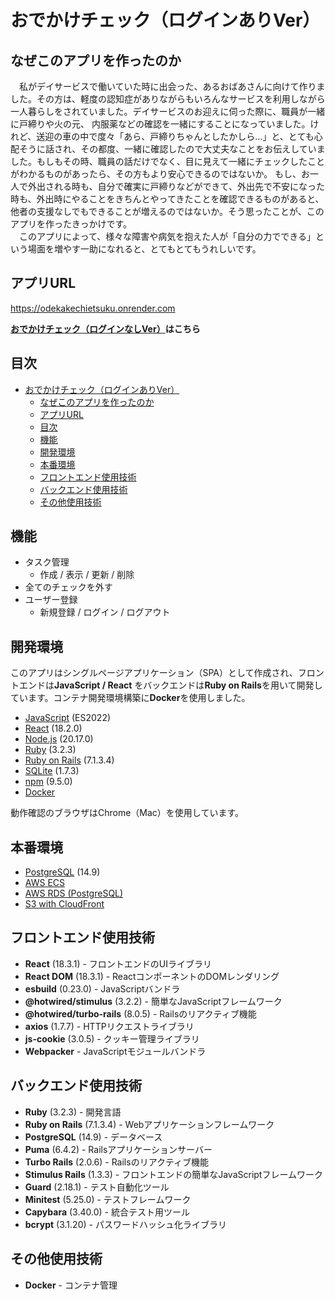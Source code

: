 # おでかけチェック（ログインありVer）

## なぜこのアプリを作ったのか

&emsp;私がデイサービスで働いていた時に出会った、あるおばあさんに向けて作りました。その方は、軽度の認知症がありながらもいろんなサービスを利用しながら一人暮らしをされていました。デイサービスのお迎えに伺った際に、職員が一緒に戸締りや火の元、
内服薬などの確認を一緒にすることになっていました。けれど、送迎の車の中で度々「あら、戸締りちゃんとしたかしら...」と、とても心配そうに話され、その都度、一緒に確認したので大丈夫なことをお伝えしていました。もしもその時、職員の話だけでなく、目に見えて一緒にチェックしたことがわかるものがあったら、その方もより安心できるのではないか。
もし、お一人で外出される時も、自分で確実に戸締りなどができて、外出先で不安になった時も、外出時にやることをきちんとやってきたことを確認できるものがあると、他者の支援なしでもできることが増えるのではないか。そう思ったことが、このアプリを作ったきっかけです。  
&emsp;このアプリによって、様々な障害や病気を抱えた人が「自分の力でできる」という場面を増やす一助になれると、とてもとてもうれしいです。

## アプリURL

https://odekakechietsuku.onrender.com

**[おでかけチェック（ログインなしVer）](https://github.com/Miki-Sh/odekakeLS)はこちら**

## 目次

- [おでかけチェック（ログインありVer）](#おでかけチェックログインありver)
  - [なぜこのアプリを作ったのか](#なぜこのアプリを作ったのか)
  - [アプリURL](#アプリurl)
  - [目次](#目次)
  - [機能](#機能)
  - [開発環境](#開発環境)
  - [本番環境](#本番環境)
  - [フロントエンド使用技術](#フロントエンド使用技術)
  - [バックエンド使用技術](#バックエンド使用技術)
  - [その他使用技術](#その他使用技術)

## 機能

- タスク管理
  - 作成 / 表示 / 更新 / 削除
- 全てのチェックを外す
- ユーザー登録
  - 新規登録 / ログイン / ログアウト

## 開発環境

このアプリはシングルページアプリケーション（SPA）として作成され、フロントエンドは**JavaScript / React** をバックエンドは**Ruby on Rails**を用いて開発しています。コンテナ開発環境構築に**Docker**を使用しました。

- [JavaScript](https://www.ecma-international.org/publications-and-standards/standards/ecma-262/) (ES2022)
- [React](https://reactjs.org) (18.2.0)
- [Node.js](https://nodejs.org/) (20.17.0)
- [Ruby](https://www.ruby-lang.org) (3.2.3)
- [Ruby on Rails](https://rubyonrails.org) (7.1.3.4)
- [SQLite](https://www.sqlite.org/) (1.7.3)
- [npm](https://www.npmjs.com/) (9.5.0)
- [Docker](https://www.docker.com)

動作確認のブラウザはChrome（Mac）を使用しています。

## 本番環境

- [PostgreSQL](https://www.postgresql.org) (14.9)
- [AWS ECS](https://aws.amazon.com/ecs/)
- [AWS RDS (PostgreSQL)](https://aws.amazon.com/rds/postgresql/)
- [S3 with CloudFront](https://aws.amazon.com/cloudfront/)


## フロントエンド使用技術

- **React** (18.3.1) - フロントエンドのUIライブラリ
- **React DOM** (18.3.1) - ReactコンポーネントのDOMレンダリング
- **esbuild** (0.23.0) - JavaScriptバンドラ
- **@hotwired/stimulus** (3.2.2) - 簡単なJavaScriptフレームワーク
- **@hotwired/turbo-rails** (8.0.5) - Railsのリアクティブ機能
- **axios** (1.7.7) - HTTPリクエストライブラリ
- **js-cookie** (3.0.5) - クッキー管理ライブラリ
- **Webpacker** - JavaScriptモジュールバンドラ

## バックエンド使用技術

- **Ruby** (3.2.3) - 開発言語
- **Ruby on Rails** (7.1.3.4) - Webアプリケーションフレームワーク
- **PostgreSQL** (14.9) - データベース
- **Puma** (6.4.2) - Railsアプリケーションサーバー
- **Turbo Rails** (2.0.6) - Railsのリアクティブ機能
- **Stimulus Rails** (1.3.3) - フロントエンドの簡単なJavaScriptフレームワーク
- **Guard** (2.18.1) - テスト自動化ツール
- **Minitest** (5.25.0) - テストフレームワーク
- **Capybara** (3.40.0) - 統合テスト用ツール
- **bcrypt** (3.1.20) - パスワードハッシュ化ライブラリ

## その他使用技術

- **Docker** - コンテナ管理

